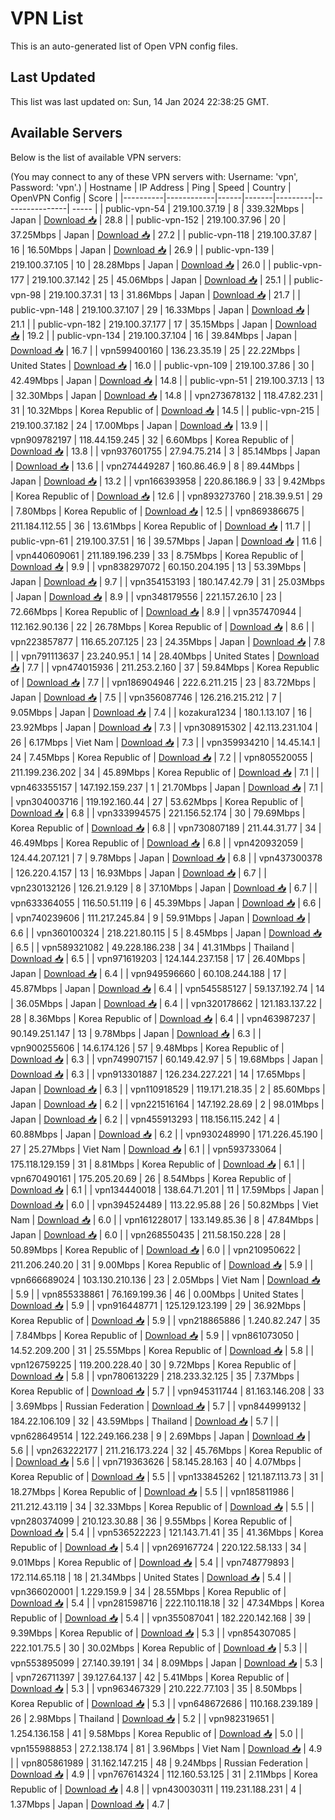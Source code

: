 # VPN List

This is an auto-generated list of Open VPN config files.

## Last Updated

This list was last updated on: Sun, 14 Jan 2024 22:38:25 GMT.

## Available Servers

Below is the list of available VPN servers:

(You may connect to any of these VPN servers with: Username: 'vpn', Password: 'vpn'.)
| Hostname | IP Address | Ping | Speed | Country | OpenVPN Config | Score |
|----------|------------|------|-------|---------|----------------| ----- |
| public-vpn-54 | 219.100.37.19 | 8 | 339.32Mbps | Japan | [Download 📥](./configs/server_0_JP.ovpn) | 28.8 |
| public-vpn-152 | 219.100.37.96 | 20 | 37.25Mbps | Japan | [Download 📥](./configs/server_1_JP.ovpn) | 27.2 |
| public-vpn-118 | 219.100.37.87 | 16 | 16.50Mbps | Japan | [Download 📥](./configs/server_2_JP.ovpn) | 26.9 |
| public-vpn-139 | 219.100.37.105 | 10 | 28.28Mbps | Japan | [Download 📥](./configs/server_3_JP.ovpn) | 26.0 |
| public-vpn-177 | 219.100.37.142 | 25 | 45.06Mbps | Japan | [Download 📥](./configs/server_4_JP.ovpn) | 25.1 |
| public-vpn-98 | 219.100.37.31 | 13 | 31.86Mbps | Japan | [Download 📥](./configs/server_5_JP.ovpn) | 21.7 |
| public-vpn-148 | 219.100.37.107 | 29 | 16.33Mbps | Japan | [Download 📥](./configs/server_6_JP.ovpn) | 21.1 |
| public-vpn-182 | 219.100.37.177 | 17 | 35.15Mbps | Japan | [Download 📥](./configs/server_7_JP.ovpn) | 19.2 |
| public-vpn-134 | 219.100.37.104 | 16 | 39.84Mbps | Japan | [Download 📥](./configs/server_8_JP.ovpn) | 16.7 |
| vpn599400160 | 136.23.35.19 | 25 | 22.22Mbps | United States | [Download 📥](./configs/server_9_US.ovpn) | 16.0 |
| public-vpn-109 | 219.100.37.86 | 30 | 42.49Mbps | Japan | [Download 📥](./configs/server_10_JP.ovpn) | 14.8 |
| public-vpn-51 | 219.100.37.13 | 13 | 32.30Mbps | Japan | [Download 📥](./configs/server_11_JP.ovpn) | 14.8 |
| vpn273678132 | 118.47.82.231 | 31 | 10.32Mbps | Korea Republic of | [Download 📥](./configs/server_12_KR.ovpn) | 14.5 |
| public-vpn-215 | 219.100.37.182 | 24 | 17.00Mbps | Japan | [Download 📥](./configs/server_13_JP.ovpn) | 13.9 |
| vpn909782197 | 118.44.159.245 | 32 | 6.60Mbps | Korea Republic of | [Download 📥](./configs/server_14_KR.ovpn) | 13.8 |
| vpn937601755 | 27.94.75.214 | 3 | 85.14Mbps | Japan | [Download 📥](./configs/server_15_JP.ovpn) | 13.6 |
| vpn274449287 | 160.86.46.9 | 8 | 89.44Mbps | Japan | [Download 📥](./configs/server_16_JP.ovpn) | 13.2 |
| vpn166393958 | 220.86.186.9 | 33 | 9.42Mbps | Korea Republic of | [Download 📥](./configs/server_17_KR.ovpn) | 12.6 |
| vpn893273760 | 218.39.9.51 | 29 | 7.80Mbps | Korea Republic of | [Download 📥](./configs/server_18_KR.ovpn) | 12.5 |
| vpn869386675 | 211.184.112.55 | 36 | 13.61Mbps | Korea Republic of | [Download 📥](./configs/server_19_KR.ovpn) | 11.7 |
| public-vpn-61 | 219.100.37.51 | 16 | 39.57Mbps | Japan | [Download 📥](./configs/server_20_JP.ovpn) | 11.6 |
| vpn440609061 | 211.189.196.239 | 33 | 8.75Mbps | Korea Republic of | [Download 📥](./configs/server_21_KR.ovpn) | 9.9 |
| vpn838297072 | 60.150.204.195 | 13 | 53.39Mbps | Japan | [Download 📥](./configs/server_22_JP.ovpn) | 9.7 |
| vpn354153193 | 180.147.42.79 | 31 | 25.03Mbps | Japan | [Download 📥](./configs/server_23_JP.ovpn) | 8.9 |
| vpn348179556 | 221.157.26.10 | 23 | 72.66Mbps | Korea Republic of | [Download 📥](./configs/server_24_KR.ovpn) | 8.9 |
| vpn357470944 | 112.162.90.136 | 22 | 26.78Mbps | Korea Republic of | [Download 📥](./configs/server_25_KR.ovpn) | 8.6 |
| vpn223857877 | 116.65.207.125 | 23 | 24.35Mbps | Japan | [Download 📥](./configs/server_26_JP.ovpn) | 7.8 |
| vpn791113637 | 23.240.95.1 | 14 | 28.40Mbps | United States | [Download 📥](./configs/server_27_US.ovpn) | 7.7 |
| vpn474015936 | 211.253.2.160 | 37 | 59.84Mbps | Korea Republic of | [Download 📥](./configs/server_28_KR.ovpn) | 7.7 |
| vpn186904946 | 222.6.211.215 | 23 | 83.72Mbps | Japan | [Download 📥](./configs/server_29_JP.ovpn) | 7.5 |
| vpn356087746 | 126.216.215.212 | 7 | 9.05Mbps | Japan | [Download 📥](./configs/server_30_JP.ovpn) | 7.4 |
| kozakura1234 | 180.1.13.107 | 16 | 23.92Mbps | Japan | [Download 📥](./configs/server_31_JP.ovpn) | 7.3 |
| vpn308915302 | 42.113.231.104 | 26 | 6.17Mbps | Viet Nam | [Download 📥](./configs/server_32_VN.ovpn) | 7.3 |
| vpn359934210 | 14.45.14.1 | 24 | 7.45Mbps | Korea Republic of | [Download 📥](./configs/server_33_KR.ovpn) | 7.2 |
| vpn805520055 | 211.199.236.202 | 34 | 45.89Mbps | Korea Republic of | [Download 📥](./configs/server_34_KR.ovpn) | 7.1 |
| vpn463355157 | 147.192.159.237 | 1 | 21.70Mbps | Japan | [Download 📥](./configs/server_35_JP.ovpn) | 7.1 |
| vpn304003716 | 119.192.160.44 | 27 | 53.62Mbps | Korea Republic of | [Download 📥](./configs/server_36_KR.ovpn) | 6.8 |
| vpn333994575 | 221.156.52.174 | 30 | 79.69Mbps | Korea Republic of | [Download 📥](./configs/server_37_KR.ovpn) | 6.8 |
| vpn730807189 | 211.44.31.77 | 34 | 46.49Mbps | Korea Republic of | [Download 📥](./configs/server_38_KR.ovpn) | 6.8 |
| vpn420932059 | 124.44.207.121 | 7 | 9.78Mbps | Japan | [Download 📥](./configs/server_39_JP.ovpn) | 6.8 |
| vpn437300378 | 126.220.4.157 | 13 | 16.93Mbps | Japan | [Download 📥](./configs/server_40_JP.ovpn) | 6.7 |
| vpn230132126 | 126.21.9.129 | 8 | 37.10Mbps | Japan | [Download 📥](./configs/server_41_JP.ovpn) | 6.7 |
| vpn633364055 | 116.50.51.119 | 6 | 45.39Mbps | Japan | [Download 📥](./configs/server_42_JP.ovpn) | 6.6 |
| vpn740239606 | 111.217.245.84 | 9 | 59.91Mbps | Japan | [Download 📥](./configs/server_43_JP.ovpn) | 6.6 |
| vpn360100324 | 218.221.80.115 | 5 | 8.45Mbps | Japan | [Download 📥](./configs/server_44_JP.ovpn) | 6.5 |
| vpn589321082 | 49.228.186.238 | 34 | 41.31Mbps | Thailand | [Download 📥](./configs/server_45_TH.ovpn) | 6.5 |
| vpn971619203 | 124.144.237.158 | 17 | 26.40Mbps | Japan | [Download 📥](./configs/server_46_JP.ovpn) | 6.4 |
| vpn949596660 | 60.108.244.188 | 17 | 45.87Mbps | Japan | [Download 📥](./configs/server_47_JP.ovpn) | 6.4 |
| vpn545585127 | 59.137.192.74 | 14 | 36.05Mbps | Japan | [Download 📥](./configs/server_48_JP.ovpn) | 6.4 |
| vpn320178662 | 121.183.137.22 | 28 | 8.36Mbps | Korea Republic of | [Download 📥](./configs/server_49_KR.ovpn) | 6.4 |
| vpn463987237 | 90.149.251.147 | 13 | 9.78Mbps | Japan | [Download 📥](./configs/server_50_JP.ovpn) | 6.3 |
| vpn900255606 | 14.6.174.126 | 57 | 9.48Mbps | Korea Republic of | [Download 📥](./configs/server_51_KR.ovpn) | 6.3 |
| vpn749907157 | 60.149.42.97 | 5 | 19.68Mbps | Japan | [Download 📥](./configs/server_52_JP.ovpn) | 6.3 |
| vpn913301887 | 126.234.227.221 | 14 | 17.65Mbps | Japan | [Download 📥](./configs/server_53_JP.ovpn) | 6.3 |
| vpn110918529 | 119.171.218.35 | 2 | 85.60Mbps | Japan | [Download 📥](./configs/server_54_JP.ovpn) | 6.2 |
| vpn221516164 | 147.192.28.69 | 2 | 98.01Mbps | Japan | [Download 📥](./configs/server_55_JP.ovpn) | 6.2 |
| vpn455913293 | 118.156.115.242 | 4 | 60.88Mbps | Japan | [Download 📥](./configs/server_56_JP.ovpn) | 6.2 |
| vpn930248990 | 171.226.45.190 | 27 | 25.27Mbps | Viet Nam | [Download 📥](./configs/server_57_VN.ovpn) | 6.1 |
| vpn593733064 | 175.118.129.159 | 31 | 8.81Mbps | Korea Republic of | [Download 📥](./configs/server_58_KR.ovpn) | 6.1 |
| vpn670490161 | 175.205.20.69 | 26 | 8.54Mbps | Korea Republic of | [Download 📥](./configs/server_59_KR.ovpn) | 6.1 |
| vpn134440018 | 138.64.71.201 | 11 | 17.59Mbps | Japan | [Download 📥](./configs/server_60_JP.ovpn) | 6.0 |
| vpn394524489 | 113.22.95.88 | 26 | 50.82Mbps | Viet Nam | [Download 📥](./configs/server_61_VN.ovpn) | 6.0 |
| vpn161228017 | 133.149.85.36 | 8 | 47.84Mbps | Japan | [Download 📥](./configs/server_62_JP.ovpn) | 6.0 |
| vpn268550435 | 211.58.150.228 | 28 | 50.89Mbps | Korea Republic of | [Download 📥](./configs/server_63_KR.ovpn) | 6.0 |
| vpn210950622 | 211.206.240.20 | 31 | 9.00Mbps | Korea Republic of | [Download 📥](./configs/server_64_KR.ovpn) | 5.9 |
| vpn666689024 | 103.130.210.136 | 23 | 2.05Mbps | Viet Nam | [Download 📥](./configs/server_65_VN.ovpn) | 5.9 |
| vpn855338861 | 76.169.199.36 | 46 | 0.00Mbps | United States | [Download 📥](./configs/server_66_US.ovpn) | 5.9 |
| vpn916448771 | 125.129.123.199 | 29 | 36.92Mbps | Korea Republic of | [Download 📥](./configs/server_67_KR.ovpn) | 5.9 |
| vpn218865886 | 1.240.82.247 | 35 | 7.84Mbps | Korea Republic of | [Download 📥](./configs/server_68_KR.ovpn) | 5.9 |
| vpn861073050 | 14.52.209.200 | 31 | 25.55Mbps | Korea Republic of | [Download 📥](./configs/server_69_KR.ovpn) | 5.8 |
| vpn126759225 | 119.200.228.40 | 30 | 9.72Mbps | Korea Republic of | [Download 📥](./configs/server_70_KR.ovpn) | 5.8 |
| vpn780613229 | 218.233.32.125 | 35 | 7.37Mbps | Korea Republic of | [Download 📥](./configs/server_71_KR.ovpn) | 5.7 |
| vpn945311744 | 81.163.146.208 | 33 | 3.69Mbps | Russian Federation | [Download 📥](./configs/server_72_RU.ovpn) | 5.7 |
| vpn844999132 | 184.22.106.109 | 32 | 43.59Mbps | Thailand | [Download 📥](./configs/server_73_TH.ovpn) | 5.7 |
| vpn628649514 | 122.249.166.238 | 9 | 2.69Mbps | Japan | [Download 📥](./configs/server_74_JP.ovpn) | 5.6 |
| vpn263222177 | 211.216.173.224 | 32 | 45.76Mbps | Korea Republic of | [Download 📥](./configs/server_75_KR.ovpn) | 5.6 |
| vpn719363626 | 58.145.28.163 | 40 | 4.07Mbps | Korea Republic of | [Download 📥](./configs/server_76_KR.ovpn) | 5.5 |
| vpn133845262 | 121.187.113.73 | 31 | 18.27Mbps | Korea Republic of | [Download 📥](./configs/server_77_KR.ovpn) | 5.5 |
| vpn185811986 | 211.212.43.119 | 34 | 32.33Mbps | Korea Republic of | [Download 📥](./configs/server_78_KR.ovpn) | 5.5 |
| vpn280374099 | 210.123.30.88 | 36 | 9.55Mbps | Korea Republic of | [Download 📥](./configs/server_79_KR.ovpn) | 5.4 |
| vpn536522223 | 121.143.71.41 | 35 | 41.36Mbps | Korea Republic of | [Download 📥](./configs/server_80_KR.ovpn) | 5.4 |
| vpn269167724 | 220.122.58.133 | 34 | 9.01Mbps | Korea Republic of | [Download 📥](./configs/server_81_KR.ovpn) | 5.4 |
| vpn748779893 | 172.114.65.118 | 18 | 21.34Mbps | United States | [Download 📥](./configs/server_82_US.ovpn) | 5.4 |
| vpn366020001 | 1.229.159.9 | 34 | 28.55Mbps | Korea Republic of | [Download 📥](./configs/server_83_KR.ovpn) | 5.4 |
| vpn281598716 | 222.110.118.18 | 32 | 47.34Mbps | Korea Republic of | [Download 📥](./configs/server_84_KR.ovpn) | 5.4 |
| vpn355087041 | 182.220.142.168 | 39 | 9.39Mbps | Korea Republic of | [Download 📥](./configs/server_85_KR.ovpn) | 5.3 |
| vpn854307085 | 222.101.75.5 | 30 | 30.02Mbps | Korea Republic of | [Download 📥](./configs/server_86_KR.ovpn) | 5.3 |
| vpn553895099 | 27.140.39.191 | 34 | 8.09Mbps | Japan | [Download 📥](./configs/server_87_JP.ovpn) | 5.3 |
| vpn726711397 | 39.127.64.137 | 42 | 5.41Mbps | Korea Republic of | [Download 📥](./configs/server_88_KR.ovpn) | 5.3 |
| vpn963467329 | 210.222.77.103 | 35 | 8.50Mbps | Korea Republic of | [Download 📥](./configs/server_89_KR.ovpn) | 5.3 |
| vpn648672686 | 110.168.239.189 | 26 | 2.98Mbps | Thailand | [Download 📥](./configs/server_90_TH.ovpn) | 5.2 |
| vpn982319651 | 1.254.136.158 | 41 | 9.58Mbps | Korea Republic of | [Download 📥](./configs/server_91_KR.ovpn) | 5.0 |
| vpn155988853 | 27.2.138.174 | 81 | 3.96Mbps | Viet Nam | [Download 📥](./configs/server_92_VN.ovpn) | 4.9 |
| vpn805861989 | 31.162.147.215 | 48 | 9.24Mbps | Russian Federation | [Download 📥](./configs/server_93_RU.ovpn) | 4.9 |
| vpn767614324 | 112.160.53.125 | 31 | 2.11Mbps | Korea Republic of | [Download 📥](./configs/server_94_KR.ovpn) | 4.8 |
| vpn430030311 | 119.231.188.231 | 4 | 1.37Mbps | Japan | [Download 📥](./configs/server_95_JP.ovpn) | 4.7 |
